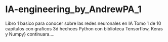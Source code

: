 # IA-engineering_by_AndrewPA_1
Libro 1 basico para conocer sobre las redes neuronales en IA
Tomo 1 de 10 capitulos con graficos 3d hechoes Python con biblioteca Tensorflow, Keras y Numpy}
continuara....
